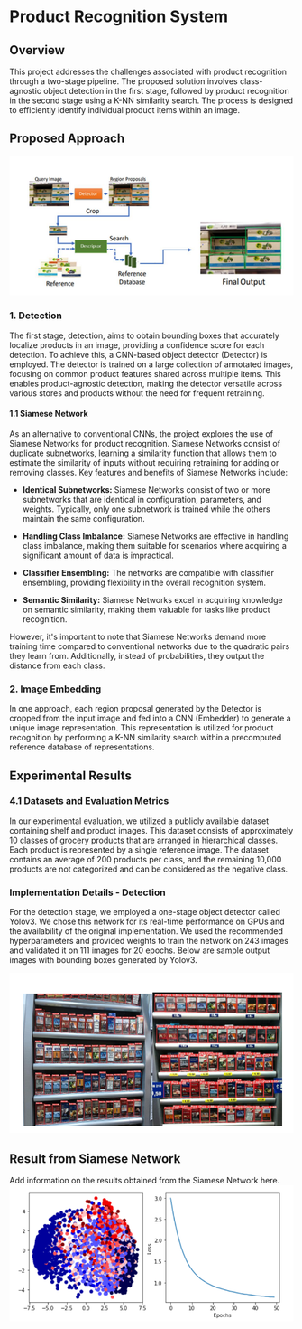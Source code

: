 # Product Recognition System

## Overview
This project addresses the challenges associated with product recognition through a two-stage pipeline. The proposed solution involves class-agnostic object detection in the first stage, followed by product recognition in the second stage using a K-NN similarity search. The process is designed to efficiently identify individual product items within an image.

## Proposed Approach
![Multistage Process](proposed.png)

### 1. Detection
The first stage, detection, aims to obtain bounding boxes that accurately localize products in an image, providing a confidence score for each detection. To achieve this, a CNN-based object detector (Detector) is employed. The detector is trained on a large collection of annotated images, focusing on common product features shared across multiple items. This enables product-agnostic detection, making the detector versatile across various stores and products without the need for frequent retraining.

#### 1.1 Siamese Network
As an alternative to conventional CNNs, the project explores the use of Siamese Networks for product recognition. Siamese Networks consist of duplicate subnetworks, learning a similarity function that allows them to estimate the similarity of inputs without requiring retraining for adding or removing classes. Key features and benefits of Siamese Networks include:

- **Identical Subnetworks:** Siamese Networks consist of two or more subnetworks that are identical in configuration, parameters, and weights. Typically, only one subnetwork is trained while the others maintain the same configuration.

- **Handling Class Imbalance:** Siamese Networks are effective in handling class imbalance, making them suitable for scenarios where acquiring a significant amount of data is impractical.

- **Classifier Ensembling:** The networks are compatible with classifier ensembling, providing flexibility in the overall recognition system.

- **Semantic Similarity:** Siamese Networks excel in acquiring knowledge on semantic similarity, making them valuable for tasks like product recognition.

However, it's important to note that Siamese Networks demand more training time compared to conventional networks due to the quadratic pairs they learn from. Additionally, instead of probabilities, they output the distance from each class.

### 2. Image Embedding
In one approach, each region proposal generated by the Detector is cropped from the input image and fed into a CNN (Embedder) to generate a unique image representation. This representation is utilized for product recognition by performing a K-NN similarity search within a precomputed reference database of representations.


## Experimental Results

### 4.1 Datasets and Evaluation Metrics
In our experimental evaluation, we utilized a publicly available dataset containing shelf and product images. This dataset consists of approximately 10 classes of grocery products that are arranged in hierarchical classes. Each product is represented by a single reference image. The dataset contains an average of 200 products per class, and the remaining 10,000 products are not categorized and can be considered as the negative class.

### Implementation Details - Detection
For the detection stage, we employed a one-stage object detector called Yolov3. We chose this network for its real-time performance on GPUs and the availability of the original implementation. We used the recommended hyperparameters and provided weights to train the network on 243 images and validated it on 111 images for 20 epochs. Below are sample output images with bounding boxes generated by Yolov3.

![Yolov3 bounding box](yolo.png)

## Result from Siamese Network
Add information on the results obtained from the Siamese Network here.
![Yolov3 Sample Output](output.png)
